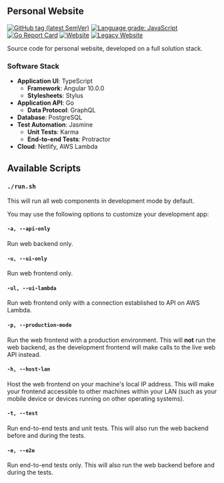 ## Personal Website

[![GitHub tag (latest SemVer)](https://img.shields.io/github/v/tag/park-junha/PersonalWebsite?color=brightgreen&label=latest)](https://github.com/park-junha/PersonalWebsite/releases)
[![Language grade: JavaScript](https://img.shields.io/lgtm/grade/javascript/github/park-junha/PersonalWebsite.svg?logo=lgtm&logoWidth=18)](https://lgtm.com/projects/g/park-junha/PersonalWebsite/context:javascript)
[![Go Report Card](https://goreportcard.com/badge/github.com/park-junha/PersonalWebsite)](https://goreportcard.com/report/github.com/park-junha/PersonalWebsite)
[![Website](https://img.shields.io/website?down_message=offline&label=website%20v3.1&up_message=online&url=https%3A%2F%2Fjunha.dev)](https://junha.dev)
[![Legacy Website](https://img.shields.io/website?down_message=offline&label=website%20v2.2&up_color=yellow&up_message=deprecated&url=https%3A%2F%2Fjunha.netlify.app)](https://junha.netlify.app/)

Source code for personal website, developed on a full solution stack.

### Software Stack

- **Application UI**: TypeScript
  - **Framework**: Angular 10.0.0
  - **Stylesheets**: Stylus
- **Application API**: Go
  - **Data Protocol**: GraphQL
- **Database**: PostgreSQL
- **Test Automation**: Jasmine
  - **Unit Tests**: Karma
  - **End-to-end Tests**: Protractor
- **Cloud**: Netlify, AWS Lambda

## Available Scripts

### `./run.sh`

This will run all web components in development mode by default.

You may use the following options to customize your development app:

#### `-a, --api-only`

Run web backend only.

#### `-u, --ui-only`

Run web frontend only.

#### `-ul, --ui-lambda`

Run web frontend only with a connection established to API on AWS Lambda.

#### `-p, --production-mode`

Run the web frontend with a production environment. This will **not** run the web backend, as the development frontend will make calls to the live web API instead.

#### `-h, --host-lan`

Host the web frontend on your machine's local IP address. This will make your frontend accessible to other machines within your LAN (such as your mobile device or devices running on other operating systems).

#### `-t, --test`

Run end-to-end tests and unit tests. This will also run the web backend before and during the tests.

#### `-e, --e2e`

Run end-to-end tests only. This will also run the web backend before and during the tests.
